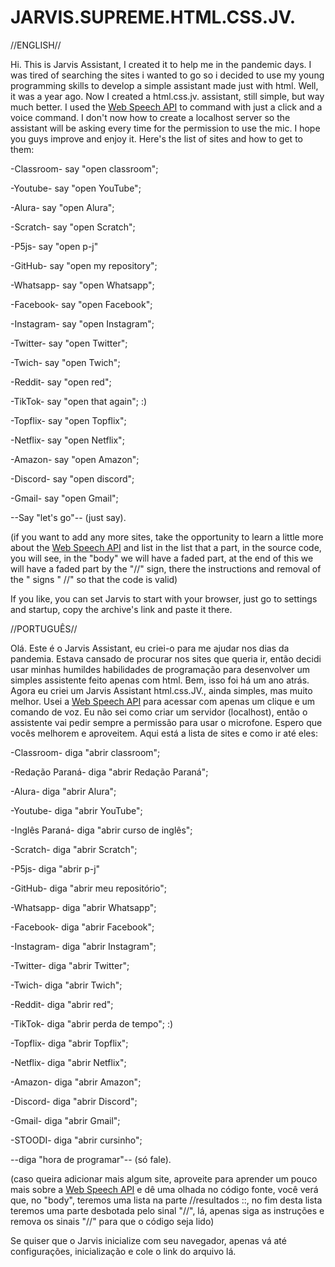 # JARVIS.SUPREME.HTML.CSS.JV.

//ENGLISH//

Hi.
This is Jarvis Assistant, I created it to help me in the pandemic days. I was tired of searching the sites i wanted to go so i decided to use my young programming skills to develop a simple assistant made just with html. Well, it was a year ago. Now I created a html.css.jv. assistant, still simple, but way much better. I used the <a href="https://developer.mozilla.org/en-US/docs/Web/API/Web_Speech_API"> Web Speech API</a> to command with just a click and a voice command. I don't now how to create a localhost server so the assistant will be asking every time for the permission to use the mic. I hope you guys improve and enjoy it.
Here's the list of sites and how to get to them:

-Classroom- say "open classroom";

-Youtube- say "open YouTube";

-Alura- say "open Alura";

-Scratch- say "open Scratch";

-P5js- say "open p-j"

-GitHub- say "open my repository";

-Whatsapp- say "open Whatsapp";

-Facebook- say "open Facebook";

-Instagram- say "open Instagram";

-Twitter- say "open Twitter";

-Twich- say "open Twich";

-Reddit- say "open red";

-TikTok- say "open that again"; :)

-Topflix- say  "open Topflix";

-Netflix- say "open Netflix";

-Amazon- say "open Amazon";

-Discord- say "open discord";

-Gmail- say "open Gmail";

--Say "let's go"-- (just say).

(if you want to add any more sites, take the opportunity to learn a little more about the <a href="https://developer.mozilla.org/en-US/docs/Web/API/Web_Speech_API"> Web Speech API</a > and list in the list that a part, in the source code, you will see, in the "body" we will have a faded part, at the end of this we will have a faded part by the "//" sign, there the instructions and removal of the " signs " //" so that the code is valid)

  If you like, you can set Jarvis to start with your browser, just go to settings and startup, copy the archive's link and paste it there.

//PORTUGUÊS//

Olá. 
Este é o Jarvis Assistant, eu criei-o para me ajudar nos dias da pandemia. Estava cansado de procurar nos sites que queria ir, então decidi usar minhas humildes habilidades de programação para desenvolver um simples assistente feito apenas com html. Bem, isso foi há um ano atrás. Agora eu criei um Jarvis Assistant html.css.JV., ainda simples, mas muito melhor. Usei a <a href="https://developer.mozilla.org/en-US/docs/Web/API/Web_Speech_API"> Web Speech API</a> para acessar com apenas um clique e um comando de voz. Eu não sei como criar um servidor (localhost), então o assistente vai pedir sempre a permissão para usar o microfone. Espero que vocês melhorem e aproveitem. Aqui está a lista de sites e como ir até eles:

-Classroom- diga "abrir classroom";

-Redação Paraná- diga "abrir Redação Paraná";

-Alura- diga "abrir Alura";

-Youtube- diga "abrir YouTube";

-Inglês Paraná- diga "abrir curso de inglês";

-Scratch- diga "abrir Scratch";

-P5js- diga "abrir p-j"

-GitHub- diga "abrir meu repositório";

-Whatsapp- diga "abrir Whatsapp";

-Facebook- diga "abrir Facebook";

-Instagram- diga "abrir Instagram";

-Twitter- diga "abrir Twitter";

-Twich- diga "abrir Twich";

-Reddit- diga "abrir red";

-TikTok- diga "abrir perda de tempo"; :)

-Topflix- diga  "abrir Topflix";

-Netflix- diga "abrir Netflix";

-Amazon- diga "abrir Amazon";

-Discord- diga "abrir Discord";

-Gmail- diga "abrir Gmail";

-STOODI- diga "abrir cursinho";

--diga "hora de programar"-- (só fale).

(caso queira adicionar mais algum site, aproveite para aprender um pouco mais sobre a <a href="https://developer.mozilla.org/en-US/docs/Web/API/Web_Speech_API"> Web Speech API</a> e dê uma olhada no código fonte, você verá que, no "body", teremos uma lista na parte //resultados ::, no fim desta lista teremos uma parte desbotada pelo sinal "//", lá, apenas siga as instruções e remova os sinais "//" para que o código seja lido)

Se quiser que o Jarvis inicialize com seu navegador, apenas vá até configurações, inicialização e cole o link do arquivo lá.
